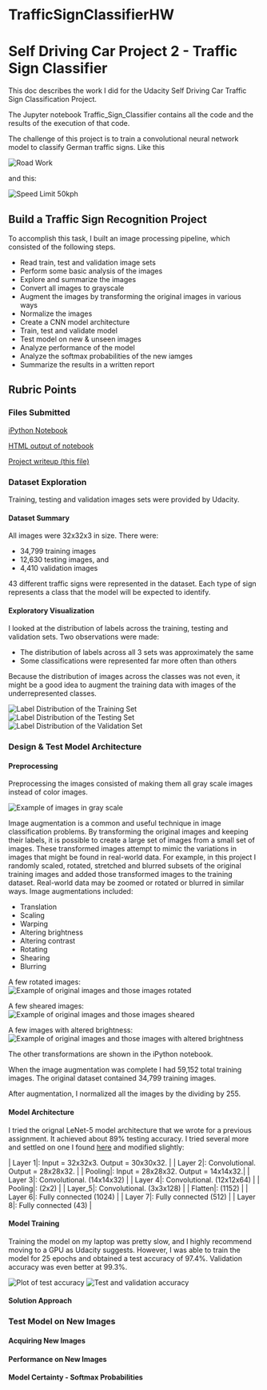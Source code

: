 # TrafficSignClassifierHW

# Self Driving Car Project 2 - Traffic Sign Classifier
This doc describes the work I did for the Udacity Self Driving Car Traffic Sign Classification Project.

The Jupyter notebook Traffic_Sign_Classifier contains all the code and the results of the 
execution of that code.

The challenge of this project is to train a convolutional neural network model to classify German traffic signs. Like this

[//]: # (Image References)

[image1]: ./origImages/german_1.jpg "Road Work"
[image2]: ./origImages/speed50.jpg "Speed Limit 50kph"

![Road Work][image1]

and this:

![Speed Limit 50kph][image2]

## Build a Traffic Sign Recognition Project

To accomplish this task, I built an image processing pipeline, which consisted of the following steps.

* Read train, test and validation image sets
* Perform some basic analysis of the images
* Explore and summarize the images
* Convert all images to grayscale
* Augment the images by transforming the original images in various ways
* Normalize the images
* Create a CNN model architecture
* Train, test and validate model
* Test model on new & unseen images
* Analyze performance of the model
* Analyze the softmax probabilities of the new iamges
* Summarize the results in a written report

## Rubric Points

### Files Submitted

[iPython Notebook](https://github.com/mjg042/TrafficSignClassifierHW/blob/master/Traffic_Sign_Classifier.ipynb)

[HTML output of notebook](https://github.com/mjg042/TrafficSignClassifierHW/blob/master/Traffic_Sign_Classifier.html)

[Project writeup (this file)](https://github.com/mjg042/TrafficSignClassifierHW/blob/master/README.md)

### Dataset Exploration

Training, testing and validation images sets were provided by Udacity.

#### Dataset Summary

All images were 32x32x3 in size. There were:

* 34,799 training images 
* 12,630 testing images, and
* 4,410 validation images

43 different traffic signs were represented in the dataset. Each type of sign represents a class that the model
will be expected to identify.


#### Exploratory Visualization

[//]: # (Image References)

[image3]: ./origImages/origImages.PNG "Random Images from dataset"
[image4]: ./origImages/labelDistTraining.PNG "Label Distribution of the Training Set"
[image5]: ./origImages/labelDistTesting.PNG "Label Distribution of the Testing Set"
[image6]: ./origImages/labelDistValidation.PNG "Label Distribution of the Validation Set"

I looked at the distribution of labels across the training, testing and validation sets. Two observations were made:

* The distribution of labels across all 3 sets was approximately the same
* Some classifications were represented far more often than others

Because the distribution of images across the classes was not even, it might be a good idea to augment the training data
with images of the underrepresented classes.

![Label Distribution of the Training Set][image4]
![Label Distribution of the Testing Set][image5]
![Label Distribution of the Validation Set][image6]


### Design & Test Model Architecture

#### Preprocessing

Preprocessing the images consisted of making them all gray scale images instead of color images. 

[//]: # (Image References)

[imageGray]: ./origImages/origImages.PNG "Example of images in gray scale"
[imageRotate]: ./origImages/rotate.PNG "Example of original images and those images rotated"
[imageShear]: ./origImages/shear.PNG "Example of original images and those images sheared"
[imageBright]: ./origImages/bright.PNG "Example of original images and those images with altered brightness"

![Example of images in gray scale][imageGray]

Image augmentation is a common and useful technique in image classification problems. By transforming the original images
and keeping their labels, it is possible to create a large set of images from a small set of images. These transformed images
attempt to mimic the variations in images that might be found in real-world data. For example, in this
project I randomly scaled, rotated, stretched and blurred subsets of the original training images and added 
those transformed images to the training dataset. Real-world data may be zoomed or rotated or blurred in similar ways.
Image augmentations included:

* Translation
* Scaling
* Warping
* Altering brightness
* Altering contrast
* Rotating
* Shearing
* Blurring

A few rotated images:
![Example of original images and those images rotated][imageRotate]

A few sheared images:
![Example of original images and those images sheared][imageShear]

A few images with altered brightness:
![Example of original images and those images with altered brightness][imageBright]

The other transformations are shown in the iPython notebook.

When the image augmentation was complete I had 59,152 total training images. The original dataset contained 34,799
training images. 

After augmentation, I normalized all the images by the dividing by 255.


#### Model Architecture

I tried the orignal LeNet-5 model architecture that we wrote for a previous assignment. It achieved about 89% testing 
accuracy. I tried several more and settled on one I found [here](http://localhost:8888/notebooks/notebooks/udacity/TSC.ipynb)
and modified slightly:

| Layer 1|: Input = 32x32x3. Output = 30x30x32. |
| Layer 2|: Convolutional. Output = 28x28x32.   |
| Pooling|: Input = 28x28x32. Output = 14x14x32.|
| Layer 3|: Convolutional. (14x14x32)           |
| Layer 4|: Convolutional. (12x12x64)           |
| Pooling|: (2x2)                               |
| Layer_5|: Convolutional. (3x3x128)            |
| Flatten|: (1152)                              |
| Layer 6|: Fully connected (1024)              |
| Layer 7|: Fully connected (512)               |
| Layer 8|: Fully connected (43)                |


#### Model Training

[//]: # (Image References)

[imageTestAccuracy]: ./origImages/testAccuracy.PNG "Plot of test accuracy"
[imageTestAccuracy1]: ./origImages/testAccuracy1.PNG "Test and validation accuracy"

Training the model on my laptop was pretty slow, and I highly recommend moving to a GPU as Udacity suggests. However, I
was able to train the model for 25 epochs and obtained a test accuracy of 97.4%. Validation accuracy was even better at 
99.3%.

![Plot of test accuracy][imageTestAccuracy]
![Test and validation accuracy][imageTestAccuracy1]

#### Solution Approach


### Test Model on New Images

#### Acquiring New Images
#### Performance on New Images
#### Model Certainty - Softmax Probabilities



